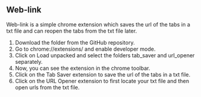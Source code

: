 ## Web-link ##
Web-link is a simple chrome extension which saves the url of the tabs in a txt file and can reopen the tabs from the txt file later.


1. Download the folder from the GitHub repository.
2. Go to chrome://extensions/ and enable developer mode.
3. Click on Load unpacked and select the folders tab_saver and url_opener separately.
4. Now, you can see the extension in the chrome toolbar.
5. Click on the Tab Saver extension to save the url of the tabs in a txt file.
6. Click on the URL Opener extension to first locate your txt file and then open urls from the txt file.
